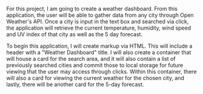 For this project, I am going to create a weather dashboard. From this application, the user will be able to gather data from any city through Open Weather's API. Once a city is input in the text box and searched via click, the application will retrieve the current temperature, humidity, wind speed and UV index of that city as well as the 5 day forecast. 

To begin this application, I will create markup via HTML. This will include a header with a "Weather Dashboard" title. I will also create a container that will house a card for the search area, and it will also contain a list of previously searched cities and commit those to local storage for future viewing that the user may access through clicks. Within this container, there will also a card for viewing the current weather for the chosen city, and lastly, there will be another card for the 5-day forecast. 